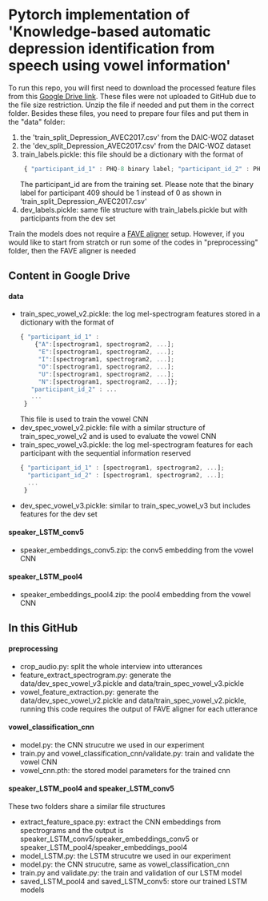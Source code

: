# Pytorch implementation of 'Knowledge-based automatic depression identification from speech using vowel information'
To run this repo, you will first need to download the processed feature files from this [Google Drive link](https://drive.google.com/drive/folders/1SWXtQ9zeSN8L2XOnY18SVKYVJ7tclIqa?usp=sharing). These files were not uploaded to GitHub due to the file size restriction. Unzip the file if needed and put them in the correct folder.
Besides these files, you need to prepare four files and put them in the "data" folder:
1. the 'train_split_Depression_AVEC2017.csv' from the DAIC-WOZ dataset
2. the 'dev_split_Depression_AVEC2017.csv' from the DAIC-WOZ dataset
3. train_labels.pickle: this file should be a dictionary with the format of 
   ```javascript
    { "participant_id_1" : PHQ-8 binary label; "participant_id_2" : PHQ-8 binary label; ...}
   ```
   The participant_id are from the training set. Please note that the binary label for participant 409 should be 1 instead of 0 as shown in 'train_split_Depression_AVEC2017.csv'
4. dev_labels.pickle: same file structure with train_labels.pickle but with participants from the dev set

Train the models does not require a [FAVE aligner](https://github-wiki-see.page/m/JoFrhwld/FAVE/wiki/FAVE-align) setup. However, if you would like to start from stratch or run some of the codes in "preprocessing" folder, then the FAVE aligner is needed
## Content in Google Drive 
#### data
- train_spec_vowel_v2.pickle: the log mel-spectrogram features stored in a dictionary with the format of 
  ```javascript
  { "participant_id_1" : 
      {"A":[spectrogram1, spectrogram2, ...];  
       "E":[spectrogram1, spectrogram2, ...];
       "I":[spectrogram1, spectrogram2, ...];
       "O":[spectrogram1, spectrogram2, ...];
       "U":[spectrogram1, spectrogram2, ...];
       "N":[spectrogram1, spectrogram2, ...]};
     "participant_id_2" : ...
     ...
   }
  ```
  This file is used to train the vowel CNN
- dev_spec_vowel_v2.pickle: file with a similar structure of train_spec_vowel_v2 and is used to evaluate the vowel CNN
- train_spec_vowel_v3.pickle: the log mel-spectrogram features for each participant with the sequential information reserved
  ```javascript
  { "participant_id_1" : [spectrogram1, spectrogram2, ...];  
    "participant_id_2" : [spectrogram1, spectrogram2, ...];
    ...
   }
- dev_spec_vowel_v3.pickle: similar to train_spec_vowel_v3 but includes features for the dev set
#### speaker_LSTM_conv5
- speaker_embeddings_conv5.zip: the conv5 embedding from the vowel CNN 
#### speaker_LSTM_pool4
- speaker_embeddings_pool4.zip: the pool4 embedding from the vowel CNN 

## In this GitHub
#### preprocessing
- crop_audio.py: split the whole interview into utterances
- feature_extract_spectrogram.py: generate the data/dev_spec_vowel_v3.pickle and data/train_spec_vowel_v3.pickle
- vowel_feature_extraction.py: generate the data/dev_spec_vowel_v2.pickle and data/train_spec_vowel_v2.pickle, running this code requires the output of FAVE aligner for each utterance
#### vowel_classification_cnn
- model.py: the CNN strucutre we used in our experiment
- train.py and vowel_classification_cnn/validate.py: train  and validate the vowel CNN 
- vowel_cnn.pth: the stored model parameters for the trained cnn
#### speaker_LSTM_pool4 and speaker_LSTM_conv5
These two folders share a similar file structures
- extract_feature_space.py: extract the CNN embeddings from spectrograms and the output is speaker_LSTM_conv5/speaker_embeddings_conv5 or speaker_LSTM_pool4/speaker_embeddings_pool4
- model_LSTM.py: the LSTM strucutre we used in our experiment
- model.py: the CNN strucutre, same as vowel_classification_cnn
- train.py and validate.py: the train and validation of our LSTM model
- saved_LSTM_pool4 and saved_LSTM_conv5: store our trained LSTM models
